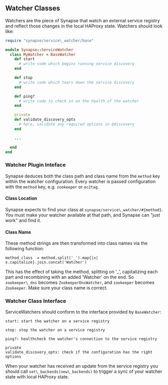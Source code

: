 ## Watcher Classes

Watchers are the piece of Synapse that watch an external service registry
and reflect those changes in the local HAProxy state. Watchers should look
like:

```ruby
require "synapse/service\_watcher/base"

module Synapse::ServiceWatcher
  class MyWatcher < BaseWatcher
    def start
      # write code which begins running service discovery
    end

    def stop
      # write code which tears down the service discovery
    end

    def ping?
      # write code to check in on the health of the watcher
    end

    private
    def validate_discovery_opts
      # here, validate any required options in @discovery
    end

    ...

  end
end
```

### Watcher Plugin Inteface
Synapse deduces both the class path and class name from the `method` key within
the watcher configuration.  Every watcher is passed configuration with the
`method` key, e.g. `zookeeper` or `ec2tag`.

#### Class Location
Synapse expects to find your class at `synapse/service\_watcher/#{method}`. You
must make your watcher available at that path, and Synapse can "just work" and
find it.

#### Class Name
These method strings are then transformed into class names via the following
function:

```
method_class  = method.split('_').map{|x| x.capitalize}.join.concat('Watcher')
```

This has the effect of taking the method, splitting on '_', capitalizing each
part and recombining with an added 'Watcher' on the end. So `zookeeper\_dns`
becomes `ZookeeperDnsWatcher`, and `zookeeper` becomes `Zookeeper`. Make sure
your class name is correct.

### Watcher Class Interface
ServiceWatchers should conform to the interface provided by `BaseWatcher`:

```
start: start the watcher on a service registry

stop: stop the watcher on a service registry

ping?: healthcheck the watcher's connection to the service registry

private
validate_discovery_opts: check if the configuration has the right options
```

When your watcher has received an update from the service registry you should
call `set\_backends(new\_backends)` to trigger a sync of your watcher state
with local HAProxy state.
